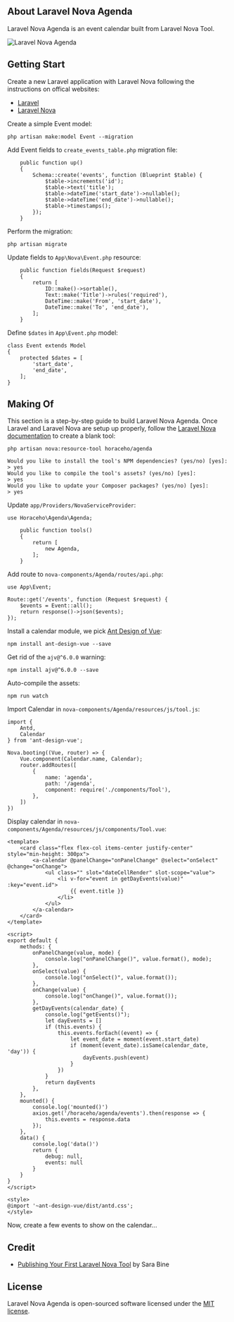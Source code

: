 ## About Laravel Nova Agenda
Laravel Nova Agenda is an event calendar built from Laravel Nova Tool.

![Laravel Nova Agenda](https://raw.githubusercontent.com/horaceho/laravel-nova-agenda/master/resources/images/nova-ant-design-vue.png)

## Getting Start
Create a new Laravel application with Laravel Nova following the instructions on offical websites:
- [Laravel](https://laravel.com/docs/master)
- [Laravel Nova](https://nova.laravel.com/docs/)

Create a simple Event model:
````
php artisan make:model Event --migration
````
Add Event fields to ````create_events_table.php```` migration file:
````
    public function up()
    {
        Schema::create('events', function (Blueprint $table) {
            $table->increments('id');
            $table->text('title');
            $table->dateTime('start_date')->nullable();
            $table->dateTime('end_date')->nullable();
            $table->timestamps();
        });
    }
````
Perform the migration:
````
php artisan migrate
````
Update fields to ````App\Nova\Event.php```` resource:
````
    public function fields(Request $request)
    {
        return [
            ID::make()->sortable(),
            Text::make('Title')->rules('required'),
            DateTime::make('From', 'start_date'),
            DateTime::make('To', 'end_date'),
        ];
    }
````
Define ````$dates```` in ````App\Event.php```` model:
````
class Event extends Model
{
    protected $dates = [
        'start_date',
        'end_date',
    ];
}
````

## Making Of
This section is a step-by-step guide to build Laravel Nova Agenda. Once Laravel and Laravel Nova are setup up properly, follow the [Laravel Nova documentation](https://nova.laravel.com/docs/) to create a blank tool:
````
php artisan nova:resource-tool horaceho/agenda

Would you like to install the tool's NPM dependencies? (yes/no) [yes]:
> yes
Would you like to compile the tool's assets? (yes/no) [yes]:
> yes
Would you like to update your Composer packages? (yes/no) [yes]:
> yes
````
Update ````app/Providers/NovaServiceProvider````:
````
use Horaceho\Agenda\Agenda;

    public function tools()
    {
        return [
            new Agenda,
        ];
    }
````
Add route to ````nova-components/Agenda/routes/api.php````:
````
use App\Event;

Route::get('/events', function (Request $request) {
    $events = Event::all();
    return response()->json($events);
});
````
Install a calendar module, we pick [Ant Design of Vue](https://vuecomponent.github.io/ant-design-vue/docs/vue/introduce/):
````
npm install ant-design-vue --save
````
Get rid of the ````ajv@^6.0.0```` warning:
````
npm install ajv@^6.0.0 --save
````
Auto-compile the assets:
````
npm run watch
````
Import Calendar in ````nova-components/Agenda/resources/js/tool.js````:
````
import {
    Antd,
    Calendar
} from 'ant-design-vue';

Nova.booting((Vue, router) => {
    Vue.component(Calendar.name, Calendar);
    router.addRoutes([
        {
            name: 'agenda',
            path: '/agenda',
            component: require('./components/Tool'),
        },
    ])
})
````
Display calendar in ````nova-components/Agenda/resources/js/components/Tool.vue````:
````
<template>
    <card class="flex flex-col items-center justify-center" style="min-height: 300px">
        <a-calendar @panelChange="onPanelChange" @select="onSelect" @change="onChange">
            <ul class="" slot="dateCellRender" slot-scope="value">
                <li v-for="event in getDayEvents(value)" :key="event.id">
                    {{ event.title }}
                </li>
            </ul>
        </a-calendar>
    </card>
</template>

<script>
export default {
    methods: {
        onPanelChange(value, mode) {
            console.log("onPanelChange()", value.format(), mode);
        },
        onSelect(value) {
            console.log("onSelect()", value.format());
        },
        onChange(value) {
            console.log("onChange()", value.format());
        },
        getDayEvents(calendar_date) {
            console.log("getEvents()");
            let dayEvents = []
            if (this.events) {
                this.events.forEach((event) => {
                    let event_date = moment(event.start_date)
                    if (moment(event_date).isSame(calendar_date, 'day')) {
                        dayEvents.push(event)
                    }
                })
            }
            return dayEvents
        },
    },
    mounted() {
        console.log('mounted()')
        axios.get('/horaceho/agenda/events').then(response => {
            this.events = response.data
        });
    },
    data() {
        console.log('data()')
        return {
            debug: null,
            events: null
        }
    }
}
</script>

<style>
@import '~ant-design-vue/dist/antd.css';
</style>
````
Now, create a few events to show on the calendar...

## Credit
- [Publishing Your First Laravel Nova Tool](https://tighten.co/blog/publishing-your-first-laravel-nova-tool) by Sara Bine

## License
Laravel Nova Agenda is open-sourced software licensed under the [MIT license](https://opensource.org/licenses/MIT).